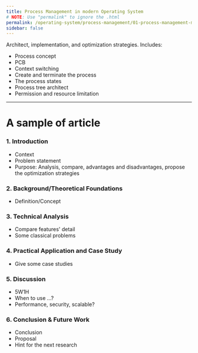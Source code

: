 ```yaml
---
title: Process Management in modern Operating System
# NOTE: Use "permalink" to ignore the .html
permalink: /operating-system/process-management/01-process-management-model-in-modern-operating-system
sidebar: false
---
```


Architect, implementation, and optimization strategies. Includes:
- Process concept
- PCB
- Context switching
- Create and terminate the process
- The process states
- Process tree architect
- Permission and resource limitation
---
# A sample of article

### 1. Introduction
- Context
- Problem statement
- Purpose: Analysis, compare, advantages and disadvantages, propose the optimization strategies

### 2. Background/Theoretical Foundations
- Definition/Concept

### 3. Technical Analysis
- Compare features' detail
- Some classical problems

### 4. Practical Application and Case Study
- Give some case studies

### 5. Discussion
- 5W1H
- When to use ...?
- Performance, security, scalable?

### 6. Conclusion & Future Work
- Conclusion
- Proposal
- Hint for the next research